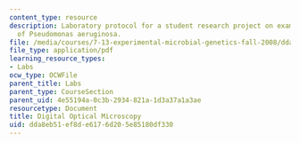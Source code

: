 ```yaml
---
content_type: resource
description: Laboratory protocol for a student research project on examining the biology
  of Pseudomonas aeruginosa.
file: /media/courses/7-13-experimental-microbial-genetics-fall-2008/dda8eb51ef8de6176d205e85180df330_MIT7_13f08_lab09_Protocol_DIC.pdf
file_type: application/pdf
learning_resource_types:
- Labs
ocw_type: OCWFile
parent_title: Labs
parent_type: CourseSection
parent_uid: 4e55194a-0c3b-2934-821a-1d3a37a1a3ae
resourcetype: Document
title: Digital Optical Microscopy
uid: dda8eb51-ef8d-e617-6d20-5e85180df330
---
```

